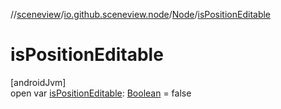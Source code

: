 //[sceneview](../../../index.md)/[io.github.sceneview.node](../index.md)/[Node](index.md)/[isPositionEditable](is-position-editable.md)

# isPositionEditable

[androidJvm]\
open var [isPositionEditable](is-position-editable.md): [Boolean](https://kotlinlang.org/api/latest/jvm/stdlib/kotlin/-boolean/index.html) = false
